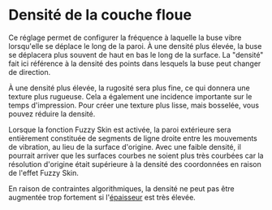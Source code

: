 Densité de la couche floue
===

Ce réglage permet de configurer la fréquence à laquelle la buse vibre lorsqu'elle se déplace le long de la paroi. À une densité plus élevée, la buse se déplacera plus souvent de haut en bas le long de la surface. La "densité" fait ici référence à la densité des points dans lesquels la buse peut changer de direction.

À une densité plus élevée, la rugosité sera plus fine, ce qui donnera une texture plus rugueuse. Cela a également une incidence importante sur le temps d'impression. Pour créer une texture plus lisse, mais bosselée, vous pouvez réduire la densité.

Lorsque la fonction Fuzzy Skin est activée, la paroi extérieure sera entièrement constituée de segments de ligne droite entre les mouvements de vibration, au lieu de la surface d'origine. Avec une faible densité, il pourrait arriver que les surfaces courbes ne soient plus très courbées car la résolution d'origine était supérieure à la densité des coordonnées en raison de l'effet Fuzzy Skin.

En raison de contraintes algorithmiques, la densité ne peut pas être augmentée trop fortement si l'[épaisseur](magic_fuzzy_skin_thickness.md) est très élevée.
